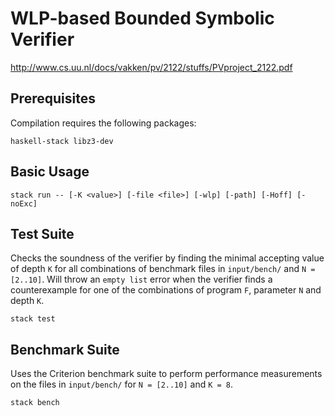 # WLP-based Bounded Symbolic Verifier
http://www.cs.uu.nl/docs/vakken/pv/2122/stuffs/PVproject_2122.pdf

## Prerequisites
Compilation requires the following packages:
```
haskell-stack libz3-dev
```

## Basic Usage
```
stack run -- [-K <value>] [-file <file>] [-wlp] [-path] [-Hoff] [-noExc]
```

## Test Suite
Checks the soundness of the verifier by finding the minimal accepting value of depth `K` for all combinations of benchmark files in `input/bench/` and `N = [2..10]`. Will throw an `empty list` error when the verifier finds a counterexample for one of the combinations of program `F`, parameter `N` and depth `K`.

```
stack test
```

## Benchmark Suite
Uses the Criterion benchmark suite to perform performance measurements on the files in `input/bench/` for `N = [2..10]` and `K = 8`.
```
stack bench
```
